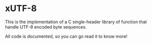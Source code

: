 # xUTF-8
This is the implementation of a C single-header library of function that handle UTF-8 encoded byte sequences.

All code is documented, so you can go read it to know more!